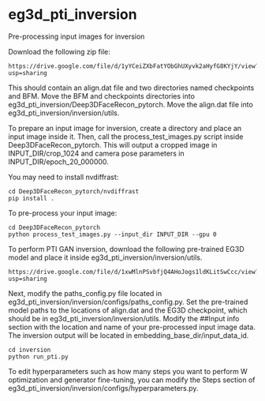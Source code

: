 # eg3d_pti_inversion

Pre-processing input images for inversion

Download the following zip file:

```
https://drive.google.com/file/d/1yYCeiZXbFatYObGhUXyvk2aHyfG8KYjY/view?usp=sharing
```

This should contain an align.dat file and two directories named checkpoints and BFM. Move the BFM and checkpoints directories into eg3d_pti_inversion/Deep3DFaceRecon_pytorch. Move the align.dat file into eg3d_pti_inversion/inversion/utils.

To prepare an input image for inversion, create a directory and place an input image inside it. Then, call the process_test_images.py script inside Deep3DFaceRecon_pytorch. This will output a cropped image in INPUT_DIR/crop_1024 and camera pose parameters in INPUT_DIR/epoch_20_000000.

You may need to install nvdiffrast:
```
cd Deep3DFaceRecon_pytorch/nvdiffrast
pip install .
```

To pre-process your input image:
```
cd Deep3DFaceRecon_pytorch
python process_test_images.py --input_dir INPUT_DIR --gpu 0
```

To perform PTI GAN inversion, download the following pre-trained EG3D model and place it inside eg3d_pti_inversion/inversion/utils.

```
https://drive.google.com/file/d/1xwMlnPSvbfjQ4AHoJogs1ldKLitSwCcc/view?usp=sharing
```

Next, modify the paths_config.py file located in eg3d_pti_inversion/inversion/configs/paths_config.py. Set the pre-trained model paths to the locations of align.dat and the EG3D checkpoint, which should be in eg3d_pti_inversion/inversion/utils. Modify the ##Input info section with the location and name of your pre-processed input image data. The inversion output will be located in embedding_base_dir/input_data_id.

```
cd inversion
python run_pti.py
```

To edit hyperparameters such as how many steps you want to perform W optimization and generator fine-tuning, you can modify the Steps section of eg3d_pti_inversion/inversion/configs/hyperparameters.py.

